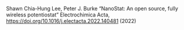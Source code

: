 
Shawn Chia-Hung Lee, Peter J. Burke
“NanoStat: An open source, fully wireless potentiostat”
Electrochimica Acta,  https://doi.org/10.1016/j.electacta.2022.140481 (2022)
